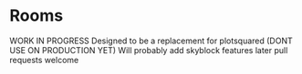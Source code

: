 # Rooms
WORK IN PROGRESS
Designed to be a replacement for plotsquared (DONT USE ON PRODUCTION YET)
Will probably add skyblock features later
pull requests welcome